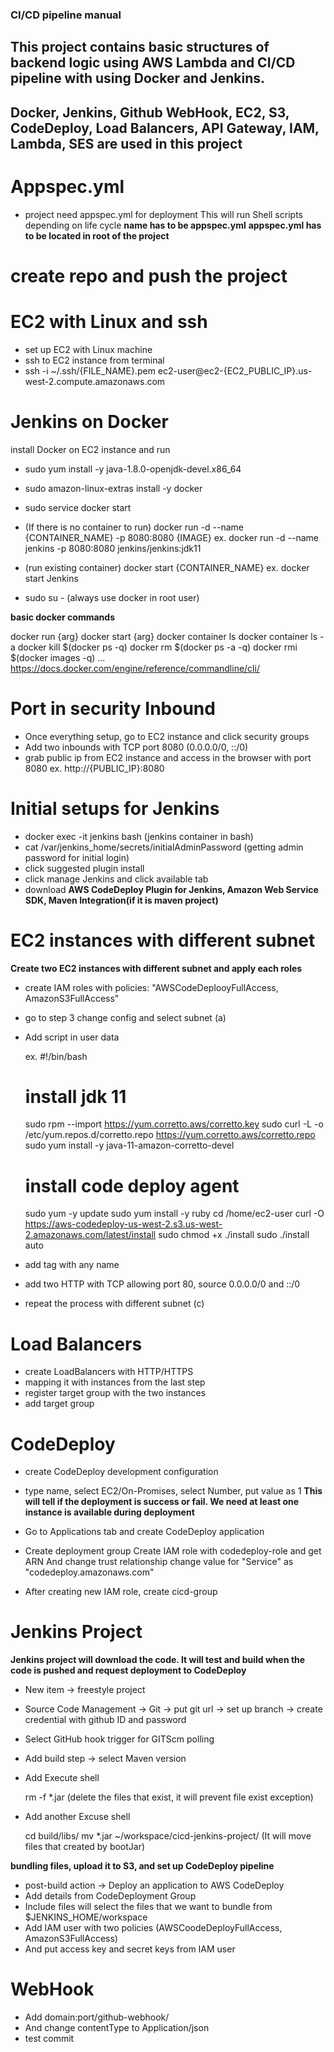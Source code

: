 ### CI/CD pipeline manual

## This project contains basic structures of backend logic using AWS Lambda and CI/CD pipeline with using Docker and Jenkins. 

## Docker, Jenkins, Github WebHook, EC2, S3, CodeDeploy, Load Balancers, API Gateway, IAM, Lambda, SES are used in this project

# Appspec.yml

- project need appspec.yml for deployment 
  This will run Shell scripts depending on life cycle
    **name has to be appspec.yml**
    **appspec.yml has to be located in root of the project**
    
# create repo and push the project

# EC2 with Linux and ssh

- set up EC2 with Linux machine 
- ssh to EC2 instance from terminal 
- ssh -i ~/.ssh/{FILE_NAME}.pem ec2-user@ec2-{EC2_PUBLIC_IP}.us-west-2.compute.amazonaws.com

# Jenkins on Docker 

install Docker on EC2 instance and run

- sudo yum install -y java-1.8.0-openjdk-devel.x86_64
- sudo amazon-linux-extras install -y docker
- sudo service docker start
- (If there is no container to run) docker run -d --name {CONTAINER_NAME} -p 8080:8080 {IMAGE} 
    ex. docker run -d --name jenkins -p 8080:8080 jenkins/jenkins:jdk11
- (run existing container) docker start {CONTAINER_NAME}
    ex. docker start Jenkins
    
- sudo su - (always use docker in root user)

**basic docker commands**

docker run {arg}
docker start {arg}
docker container ls
docker container ls -a
docker kill $(docker ps -q)
docker rm $(docker ps -a -q)
docker rmi $(docker images -q)
...
https://docs.docker.com/engine/reference/commandline/cli/

# Port in security Inbound

- Once everything setup, go to EC2 instance and click security groups
- Add two inbounds with TCP port 8080 (0.0.0.0/0, ::/0)
- grab public ip from EC2 instance and access in the browser with port 8080
    ex. http://{PUBLIC_IP}:8080

# Initial setups for Jenkins

- docker exec -it jenkins bash (jenkins container in bash)
- cat /var/jenkins_home/secrets/initialAdminPassword (getting admin password for initial login)
- click suggested plugin install
- click manage Jenkins and click available tab
- download **AWS CodeDeploy Plugin for Jenkins, Amazon Web Service SDK, Maven Integration(if it is maven project)**
 
# EC2 instances with different subnet

**Create two EC2 instances with different subnet and apply each roles**
- create IAM roles with policies: "AWSCodeDeplooyFullAccess, AmazonS3FullAccess" 
- go to step 3 change config and select subnet (a)

- Add script in user data
  
  ex. 
  #!/bin/bash
  # install jdk 11
  sudo rpm --import https://yum.corretto.aws/corretto.key
  sudo curl -L -o /etc/yum.repos.d/corretto.repo https://yum.corretto.aws/corretto.repo
  sudo yum install -y java-11-amazon-corretto-devel
  
  # install code deploy agent
  sudo yum -y update
  sudo yum install -y ruby
  cd /home/ec2-user
  curl -O https://aws-codedeploy-us-west-2.s3.us-west-2.amazonaws.com/latest/install
  sudo chmod +x ./install
  sudo ./install auto

- add tag with any name
- add two HTTP with TCP allowing port 80, source 0.0.0.0/0 and ::/0
- repeat the process with different subnet (c)

# Load Balancers

- create LoadBalancers with HTTP/HTTPS
- mapping it with instances from the last step
- register target group with the two instances
- add target group 

# CodeDeploy

- create CodeDeploy development configuration 
- type name, select EC2/On-Promises, select Number, put value as 1
**This will tell if the deployment is success or fail. We need at least one instance is available during deployment**

- Go to Applications tab and create CodeDeploy application
- Create deployment group
  Create IAM role with codedeploy-role and get ARN
  And change trust relationship
    change value for "Service" as "codedeploy.amazonaws.com" 

- After creating new IAM role, create cicd-group

# Jenkins Project

**Jenkins project will download the code. It will test and build when the code is pushed and request deployment to CodeDeploy**

- New item -> freestyle project
- Source Code Management -> Git -> put git url -> set up branch -> create credential with github ID and password
- Select GitHub hook trigger for GITScm polling
- Add build step -> select Maven version

- Add Execute shell

  rm -f *.jar (delete the files that exist, it will prevent file exist exception)
  
- Add another Excuse shell
  
  cd build/libs/
  mv *.jar ~/workspace/cicd-jenkins-project/
  (It will move files that created by bootJar)
  
**bundling files, upload it to S3, and set up CodeDeploy pipeline**

- post-build action -> Deploy an application to AWS CodeDeploy
- Add details from CodeDeployment Group
- Include files will select the files that we want to bundle from $JENKINS_HOME/workspace
- Add IAM user with two policies (AWSCoodeDeployFullAccess, AmazonS3FullAccess)
- And put access key and secret keys from IAM user 

# WebHook

- Add domain:port/github-webhook/
- And change contentType to Application/json
- test commit